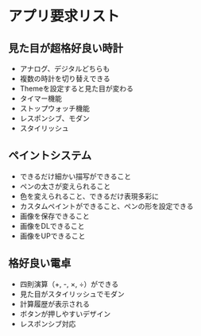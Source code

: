 # アプリ要求リスト

## 見た目が超格好良い時計
- アナログ、デジタルどちらも
- 複数の時計を切り替えできる
- Themeを設定すると見た目が変わる
- タイマー機能
- ストップウォッチ機能
- レスポンシブ、モダン
- スタイリッシュ

## ペイントシステム
- できるだけ細かい描写ができること
- ペンの太さが変えられること
- 色を変えられること、できるだけ表現多彩に
- カスタムペイントができること、ペンの形を設定できる
- 画像を保存できること
- 画像をDLできること
- 画像をUPできること

## 格好良い電卓
- 四則演算（+, -, ×, ÷）ができる
- 見た目がスタイリッシュでモダン
- 計算履歴が表示される
- ボタンが押しやすいデザイン
- レスポンシブ対応
